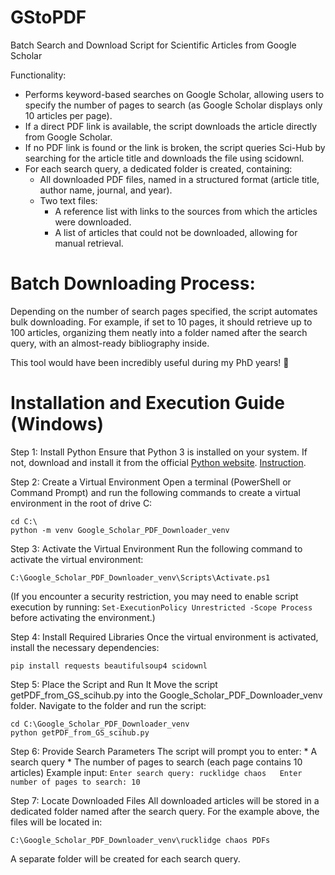 # GStoPDF
Batch Search and Download Script for Scientific Articles from Google Scholar

Functionality:
* Performs keyword-based searches on Google Scholar, allowing users to specify the number of pages to search (as Google Scholar displays only 10 articles per page).
* If a direct PDF link is available, the script downloads the article directly from Google Scholar.
* If no PDF link is found or the link is broken, the script queries Sci-Hub by searching for the article title and downloads the file using scidownl.
* For each search query, a dedicated folder is created, containing:
  * All downloaded PDF files, named in a structured format (article title, author name, journal, and year).
  * Two text files:
    * A reference list with links to the sources from which the articles were downloaded.
    * A list of articles that could not be downloaded, allowing for manual retrieval.

# Batch Downloading Process:
Depending on the number of search pages specified, the script automates bulk downloading. For example, if set to 10 pages, it should retrieve up to 100 articles, organizing them neatly into a folder named after the search query, with an almost-ready bibliography inside.

This tool would have been incredibly useful during my PhD years! 🚀

# Installation and Execution Guide (Windows)
Step 1: Install Python
  Ensure that Python 3 is installed on your system. If not, download and install it from the official [Python website](https://www.python.org/downloads/). [Instruction](https://phoenixnap.com/kb/how-to-install-python-3-windows).

Step 2: Create a Virtual Environment
  Open a terminal (PowerShell or Command Prompt) and run the following commands to create a virtual environment in the root of drive C:
  ```
  cd C:\
  python -m venv Google_Scholar_PDF_Downloader_venv
  ```

Step 3: Activate the Virtual Environment
  Run the following command to activate the virtual environment:
  ```
  C:\Google_Scholar_PDF_Downloader_venv\Scripts\Activate.ps1
  ```
  (If you encounter a security restriction, you may need to enable script execution by running:
  `Set-ExecutionPolicy Unrestricted -Scope Process`
  before activating the environment.)

Step 4: Install Required Libraries
  Once the virtual environment is activated, install the necessary dependencies:
  ```
  pip install requests beautifulsoup4 scidownl
  ```

Step 5: Place the Script and Run It
  Move the script getPDF_from_GS_scihub.py into the Google_Scholar_PDF_Downloader_venv folder.
  Navigate to the folder and run the script:
  ```
  cd C:\Google_Scholar_PDF_Downloader_venv
  python getPDF_from_GS_scihub.py
  ```
Step 6: Provide Search Parameters
  The script will prompt you to enter:
    * A search query
    * The number of pages to search (each page contains 10 articles)
  Example input:
    ```
    Enter search query: rucklidge chaos  
    Enter number of pages to search: 10
    ```
    
Step 7: Locate Downloaded Files
  All downloaded articles will be stored in a dedicated folder named after the search query. For the example above, the files will be located in:
  ```
  C:\Google_Scholar_PDF_Downloader_venv\rucklidge chaos PDFs
  ```
  A separate folder will be created for each search query.







